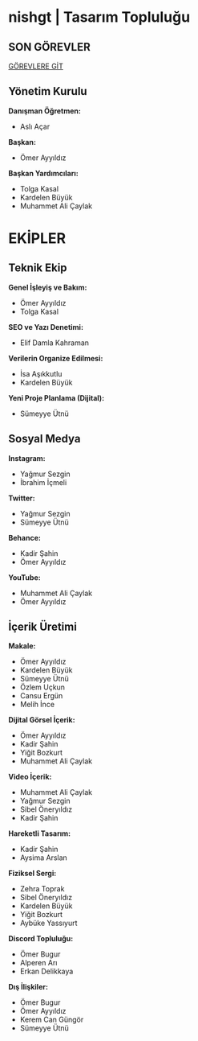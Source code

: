 # nishgt | Tasarım Topluluğu

## SON GÖREVLER

[GÖREVLERE GİT](nishgtOneToDo.md)


## Yönetim Kurulu

**Danışman Öğretmen:**
- Aslı Açar

**Başkan:**
- Ömer Ayyıldız

**Başkan Yardımcıları:**
- Tolga Kasal
- Kardelen Büyük
- Muhammet Ali Çaylak

# EKİPLER

## Teknik Ekip

**Genel İşleyiş ve Bakım:**
- Ömer Ayyıldız
- Tolga Kasal

**SEO ve Yazı Denetimi:**
- Elif Damla Kahraman

**Verilerin Organize Edilmesi:**
- İsa Aşıkkutlu
- Kardelen Büyük

**Yeni Proje Planlama (Dijital):**
- Sümeyye Ütnü

## Sosyal Medya

**Instagram:**
- Yağmur Sezgin
- İbrahim İçmeli

**Twitter:**
- Yağmur Sezgin
- Sümeyye Ütnü

**Behance:**
- Kadir Şahin
- Ömer Ayyıldız

**YouTube:**
- Muhammet Ali Çaylak
- Ömer Ayyıldız

## İçerik Üretimi

**Makale:**
- Ömer Ayyıldız
- Kardelen Büyük
- Sümeyye Ütnü
- Özlem Uçkun
- Cansu Ergün
- Melih İnce

**Dijital Görsel İçerik:**
- Ömer Ayyıldız
- Kadir Şahin
- Yiğit Bozkurt
- Muhammet Ali Çaylak

**Video İçerik:**
- Muhammet Ali Çaylak
- Yağmur Sezgin
- Sibel Öneryıldız
- Kadir Şahin

**Hareketli Tasarım:**
- Kadir Şahin
- Aysima Arslan

**Fiziksel Sergi:**
- Zehra Toprak
- Sibel Öneryıldız
- Kardelen Büyük
- Yiğit Bozkurt
- Aybüke Yassıyurt

**Discord Topluluğu:**
- Ömer Bugur
- Alperen Arı
- Erkan Delikkaya

**Dış İlişkiler:**
- Ömer Bugur
- Ömer Ayyıldız
- Kerem Can Güngör
- Sümeyye Ütnü